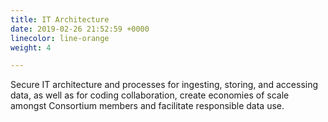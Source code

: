 ```yaml
---
title: IT Architecture
date: 2019-02-26 21:52:59 +0000
linecolor: line-orange
weight: 4

---
```

Secure IT architecture and processes for ingesting, storing, and accessing data, as well as for coding collaboration, create economies of scale amongst Consortium members and facilitate responsible data use. 